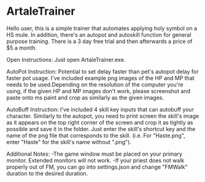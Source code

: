 # ArtaleTrainer
Hello user, this is a simple trainer that automates applying holy symbol on a HS mule. 
In addition, there's an autopot and autoskill function for general purpose training.
There is a 3 day free trial and then afterwards a price of $5 a month.

Open Instructions:
Just open ArtaleTrainer.exe.

AutoPot Instruction:
Potential to set delay faster than pet's autopot delay for faster pot usage. I've included example png images of the HP and MP that needs to be used.Depending on the resolution of the computer you're using, if the given HP and MP images don't work, please screenshot and paste onto ms paint and crop
as similarly as the given images.

AutoBuff Instruction:
I've included 4 skill key inputs that can autobuff your character. Similarly to the autopot, you need to print screen 
the skill's image as it appears on the top right corner of the screen and crop it as tightly as possible and save it in the folder. 
Just enter the skill's shortcut key and the name of the png file that corresponds to the skill. (i.e. For "Haste.png", enter "Haste" for the skill's name without ".png").

Additional Notes:
-The game window must be placed on your primary monitor. Extended monitors will not work.
-If your priest does not walk properly out of FM, you can go into settings.json and change "FMWalk" duration
to the desired duration.
